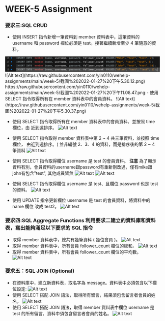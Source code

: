 # WEEK-5 Assignment

### **要求三:SQL CRUD**

- 使用 INSERT 指令新增一筆資料到 member 資料表中，這筆資料的 username 和 password 欄位必須是 test。接著繼續新增至少 4 筆隨意的資料。
<img src="https://raw.githubusercontent.com/yin0110/wehelp-assignments/main/week-5/截圖%202022-01-27%20下午5.30.12.png">
![Alt text](https://raw.githubusercontent.com/yin0110/wehelp-assignments/main/week-5/截圖%202022-01-27%20下午5.30.12.png)
https://raw.githubusercontent.com/yin0110/wehelp-assignments/main/week-5/截圖%202022-01-27%20下午11.08.47.png
- 使用 SELECT 指令取得所有在 member 資料表中的會員資料。
![Alt text](https://raw.githubusercontent.com/yin0110/wehelp-assignments/week-5/截圖%202022-01-27%20下午5.30.37.png)


- 使用 SELECT 指令取得所有在 member 資料表中的會員資料，並按照 time 欄位，由
近到遠排序。
![Alt text](https://raw.githubusercontent.com/yin0110/wehelp-assignments/week-5/截圖%202022-01-27%20下午6.07.26.png)

- 使用 SELECT 指令取得 member 資料表中第 2 ~ 4 共三筆資料，並按照 time 欄位，
由近到遠排序。( 並非編號 2、3、4 的資料，而是排序後的第 2 ~ 4 筆資料 
![Alt text](https://raw.githubusercontent.com/yin0110/wehelp-assignments/week-5/截圖%202022-01-27%20下午8.15.36.png)

- 使用 SELECT 指令取得欄位 username 是 test 的會員資料。
**注意** 為了顯示資料有別，會員資料的username跟password有重新刪改過，僅有mike跟john有包含"test", 其他成員皆無
![Alt text](https://raw.githubusercontent.com/yin0110/wehelp-assignments/week-5/截圖%202022-01-27%20下午11.08.47.png)
![Alt text](https://raw.githubusercontent.com/yin0110/wehelp-assignments/week-5/截圖%202022-01-27%20下午8.30.34.png)

- 使用 SELECT 指令取得欄位 username 是 test、且欄位 password 也是 test 的資料。
![Alt text](https://raw.githubusercontent.com/yin0110/wehelp-assignments/week-5/截圖%202022-01-27%20下午8.31.04.png)

- 使用 UPDATE 指令更新欄位 username 是 test 的會員資料，將資料中的 name 欄位
改成 test2。
![Alt text](https://raw.githubusercontent.com/yin0110/wehelp-assignments/week-5/截圖%202022-01-27%20下午8.34.55.png)

### **要求四:SQL Aggregate Functions 利用要求二建立的資料庫和資料表，寫出能夠滿足以下要求的 SQL 指令**
-  取得 member 資料表中，總共有幾筆資料 ( 幾位會員 )。
![Alt text](https://raw.githubusercontent.com/yin0110/wehelp-assignments/week-5/截圖%202022-01-27%20下午8.41.19.png)
-  取得 member 資料表中，所有會員 follower_count 欄位的總和。
![Alt text](https://raw.githubusercontent.com/yin0110/wehelp-assignments/week-5/截圖%202022-01-27%20下午8.43.50.png)
-  取得 member 資料表中，所有會員 follower_count 欄位的平均數。
![Alt text](https://raw.githubusercontent.com/yin0110/wehelp-assignments/week-5/截圖%202022-01-27%20下午8.44.24.png)

### **要求五：SQL JOIN (Optional)**
- 在資料庫中，建立新資料表，取名字為 message。資料表中必須包含以下欄位設定:
![Alt text](https://raw.githubusercontent.com/yin0110/wehelp-assignments/week-5/截圖%202022-01-27%20下午11.44.10.png)
- 使用 SELECT 搭配 JOIN 語法，取得所有留言，結果須包含留言者會員的姓名。
![Alt text](https://raw.githubusercontent.com/yin0110/wehelp-assignments/week-5/截圖%202022-01-27%20下午11.55.37.png)
- 使用 SELECT 搭配 JOIN 語法，取得 member 資料表中欄位 username 是 test 的所有留言，資料中須包含留言者會員的姓名。
![Alt text](https://raw.githubusercontent.com/yin0110/wehelp-assignments/week-5/截圖%202022-01-28%20上午11.34.52.png)
